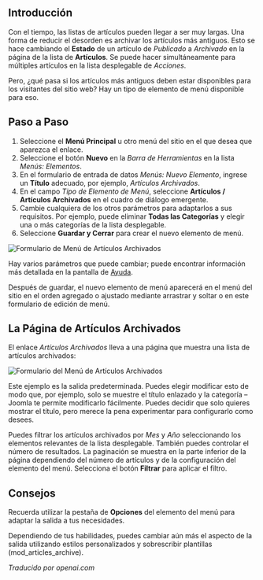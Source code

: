<!-- Filename: J4.x:How_to_Create_a_Menu_Item_to_View_Archived_Articles / Display title: Menú de Artículos Archivados  -->

## Introducción

Con el tiempo, las listas de artículos pueden llegar a ser muy largas. Una forma de reducir el desorden es archivar los artículos más antiguos. Esto se hace cambiando el **Estado** de un artículo de *Publicado* a *Archivado* en la página de la lista de **Artículos**. Se puede hacer simultáneamente para múltiples artículos en la lista desplegable de *Acciones*.

Pero, ¿qué pasa si los artículos más antiguos deben estar disponibles para los visitantes del sitio web? Hay un tipo de elemento de menú disponible para eso.

## Paso a Paso

1. Seleccione el **Menú Principal** u otro menú del sitio en el que desea que aparezca el enlace.
2. Seleccione el botón **Nuevo** en la *Barra de Herramientas* en la lista *Menús: Elementos*.
3. En el formulario de entrada de datos *Menús: Nuevo Elemento*, ingrese un **Título** adecuado, por ejemplo, *Artículos Archivados*.
4. En el campo *Tipo de Elemento de Menú*, seleccione **Artículos / Artículos Archivados** en el cuadro de diálogo emergente.
5. Cambie cualquiera de los otros parámetros para adaptarlos a sus requisitos. Por ejemplo, puede eliminar **Todas las Categorías** y elegir una o más categorías de la lista desplegable.
6. Seleccione **Guardar y Cerrar** para crear el nuevo elemento de menú.

![Formulario de Menú de Artículos Archivados](../../../en/images/menus/menus-articles-archived.png)

Hay varios parámetros que puede cambiar; puede encontrar información más detallada en la pantalla de [Ayuda](jdocmanual?article=help/menu-items/menu-item-article-archived). 

Después de guardar, el nuevo elemento de menú aparecerá en el menú del sitio en el orden agregado o ajustado mediante arrastrar y soltar o en este formulario de edición de menú.

## La Página de Artículos Archivados

El enlace *Artículos Archivados* lleva a una página que muestra una lista de artículos archivados:

![Formulario del Menú de Artículos Archivados](../../../en/images/menus/menus-articles-archived-display.png)

Este ejemplo es la salida predeterminada. Puedes elegir modificar esto de modo que, por ejemplo, solo se muestre el título enlazado y la categoría – Joomla te permite modificarlo fácilmente. Puedes decidir que solo quieres mostrar el título, pero merece la pena experimentar para configurarlo como desees.

Puedes filtrar los artículos archivados por *Mes* y *Año* seleccionando los elementos relevantes de la lista desplegable. También puedes controlar el número de resultados. La paginación se muestra en la parte inferior de la página dependiendo del número de artículos y de la configuración del elemento del menú. Selecciona el botón **Filtrar** para aplicar el filtro.

## Consejos

Recuerda utilizar la pestaña de **Opciones** del elemento del menú para adaptar la salida a tus necesidades.

Dependiendo de tus habilidades, puedes cambiar aún más el aspecto de la salida utilizando estilos personalizados y sobrescribir plantillas (mod_articles_archive).

*Traducido por openai.com*

